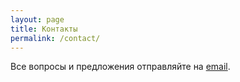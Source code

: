 ```yaml
---
layout: page
title: Контакты
permalink: /contact/
---
```


Все вопросы и предложения отправляйте на [email](mailto:i.need.ypermitin@yandex.ru).